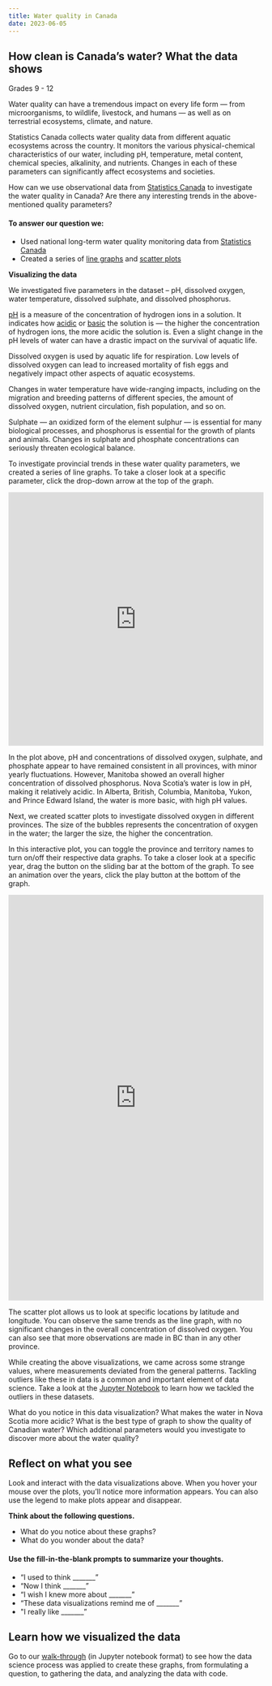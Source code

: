 ```yaml
---
title: Water quality in Canada
date: 2023-06-05
---
```

<h2> How clean is Canada’s water? What the data shows</h2>

<p>Grades 9 - 12</p>
<p>Water quality can have a tremendous impact on every life form — from microorganisms, to wildlife, livestock, and humans — as well as on terrestrial ecosystems, climate, and nature.</p>
<p>Statistics Canada collects water quality data from different aquatic ecosystems across the country. It monitors the various physical-chemical characteristics of our water, including pH, temperature, metal content, chemical species, alkalinity, and nutrients. Changes in each of these parameters can significantly affect ecosystems and societies.</p>
<p>How can we use observational data from <a href="https://data.ec.gc.ca/data/substances/monitor/national-long-term-water-quality-monitoring-data/" target="_blank" rel="noopener">Statistics Canada</a> to investigate the water quality in Canada? Are there any interesting trends in the above-mentioned quality parameters?</p>
<h4>To answer our question we:</h4>
<ul>
<li style="font-weight: 400;" aria-level="1">Used national long-term water quality monitoring data from <a href="https://data.ec.gc.ca/data/substances/monitor/national-long-term-water-quality-monitoring-data/" target="_blank" rel="noopener">Statistics Canada</a></li>
<li style="font-weight: 400;" aria-level="1">Created a series of <a href="https://en.wikipedia.org/wiki/Line_graph" target="_blank" rel="noopener">line graphs</a> and <a href="https://en.wikipedia.org/wiki/Scatter_plot" target="_blank" rel="noopener">scatter plots</a></li>
</ul>
<p><strong>Visualizing the data</strong></p>
<p>We investigated five parameters in the dataset – pH, dissolved oxygen, water temperature, dissolved sulphate, and dissolved phosphorus.</p>
<p><a href="https://en.wikipedia.org/wiki/PH" target="_blank" rel="noopener">pH</a> is a measure of the concentration of hydrogen ions in a solution. It indicates how <a href="https://en.wikipedia.org/wiki/Acid" target="_blank" rel="noopener">acidic</a> or <a href="https://en.wikipedia.org/wiki/Base_(chemistry)" target="_blank" rel="noopener">basic</a> the solution is — the higher the concentration of hydrogen ions, the more acidic the solution is. Even a slight change in the pH levels of water can have a drastic impact on the survival of aquatic life.</p>
<p>Dissolved oxygen is used by aquatic life for respiration. Low levels of dissolved oxygen can lead to increased mortality of fish eggs and negatively impact other aspects of aquatic ecosystems.</p>
<p>Changes in water temperature have wide-ranging impacts, including on the migration and breeding patterns of different species, the amount of dissolved oxygen, nutrient circulation, fish population, and so on.</p>
<p>Sulphate — an oxidized form of the element sulphur — is essential for many biological processes, and phosphorus is essential for the growth of plants and animals. Changes in sulphate and phosphate concentrations can seriously threaten ecological balance.</p>
<p>To investigate provincial trends in these water quality parameters, we created a series of line graphs. To take a closer look at a specific parameter, click the drop-down arrow at the top of the graph.</p>
<p><iframe loading="lazy" id="igraph" class="post-img-shadow" style="border: none;" src="https://callysto.github.io/data-files/data-viz-of-the-week/water-quality/visualizations/line_fig2.html" width="100%" height="500 " scrolling="no" seamless="seamless"></iframe></p>
<p>In the plot above, pH and concentrations of dissolved oxygen, sulphate, and phosphate appear to have remained consistent in all provinces, with minor yearly fluctuations. However, Manitoba showed an overall higher concentration of dissolved phosphorus. Nova Scotia’s water is low in pH, making it relatively acidic. In Alberta, British, Columbia, Manitoba, Yukon, and Prince Edward Island, the water is more basic, with high pH values.</p>

<p>Next, we created scatter plots to investigate dissolved oxygen in different provinces. The size of the bubbles represents the concentration of oxygen in the water; the larger the size, the higher the concentration.</p>
<p>In this interactive plot, you can toggle the province and territory names to turn on/off their respective data graphs. To take a closer look at a specific year, drag the button on the sliding bar at the bottom of the graph. To see an animation over the years, click the play button at the bottom of the graph.</p>
<p><iframe loading="lazy" id="igraph" class="post-img-shadow" style="border: none;" src="https://callysto.github.io/data-files/data-viz-of-the-week/water-quality/visualizations/oxygen_dissolved_mapped.html" width="100%" height="800" scrolling="no" seamless="seamless"></iframe></p>
<p>The scatter plot allows us to look at specific locations by latitude and longitude. You can observe the same trends as the line graph, with no significant changes in the overall concentration of dissolved oxygen. You can also see that more observations are made in BC than in any other province.</p>
<p>While creating the above visualizations, we came across some strange values, where measurements deviated from the general patterns. Tackling outliers like these in data is a common and important element of data science. Take a look at the <a href="https://hub.callysto.ca/jupyter/hub/user-redirect/git-pull?repo=https://github.com/callysto/data-viz-of-the-week&amp;branch=main&amp;urlpath=notebooks/data-viz-of-the-week/water-quality/water-quality.ipynb&amp;depth=1" target="_blank" rel="noopener">Jupyter Notebook</a> to learn how we tackled the outliers in these datasets.</p>
<p>What do you notice in this data visualization? What makes the water in Nova Scotia more acidic? What is the best type of graph to show the quality of Canadian water? Which additional parameters would you investigate to discover more about the water quality?</p>

<h2><b>Reflect on what you see</b></h2>
<p>Look and interact with the data visualizations above. When you hover your mouse over the plots, you’ll notice more information appears. You can also use the legend to make plots appear and disappear.</p>
<p><strong>Think about the following questions.</strong></p>
<ul>
<li>What do you notice about these graphs?</li>
<li>What do you wonder about the data?</li>
</ul>
<h4><b>Use the fill-in-the-blank prompts to summarize your thoughts.</b></h4>
<ul>
<li aria-level="1">“I used to think _______”</li>
<li aria-level="1">“Now I think _______”</li>
<li aria-level="1">“I wish I knew more about _______”</li>
<li aria-level="1">“These data visualizations remind me of _______”</li>
<li aria-level="1">"I really like _______”</li>
</ul>
<h2><b>Learn how we visualized the data</b></h2>
<p>Go to our <a href="https://hub.callysto.ca/jupyter/hub/user-redirect/git-pull?repo=https://github.com/callysto/data-viz-of-the-week&amp;branch=main&amp;urlpath=notebooks/data-viz-of-the-week/water-quality/water-quality.ipynb&amp;depth=1" target="_blank" rel="noopener">walk-through</a> (in Jupyter notebook format) to see how the data science process was applied to create these graphs, from formulating a question, to gathering the data, and analyzing the data with code.</p>